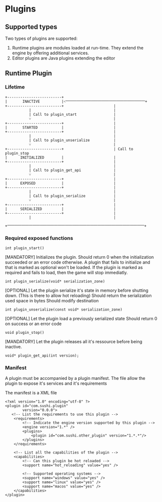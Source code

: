 # Plugins

## Supported types
Two types of plugins are supported:
1. Runtime plugins are modules loaded at run-time. They extend the engine by offering additional services.
2. Editor plugins are Java plugins extending the editor

## Runtime Plugin

### Lifetime ###
```
+-------------------------+
|       INACTIVE          |˂⎻⎻⎻⎻⎻⎻⎻⎻⎻⎻⎻⎻⎻⎻⎻⎻⎻⎻⎻⎻⎻⎻+
+-------------------------+                       |
           |                                      |
           | Call to plugin_start                 |
           ˅                                      |
+-------------------------+                       |
|       STARTED           |                       |
+-------------------------+                       |
           |                                      |
           | Call to plugin_unserialize           |
           ˅                                      |
+-------------------------+                       | Call to plugin_stop
|      INITIALIZED        |                       |
+-------------------------+                       |
           |                                      |
           | Call to plugin_get_api               |
           ˅                                      |
+-------------------------+                       |
|      EXPOSED            |                       |
+-------------------------+                       |
           |                                      |
           | Call to plugin_serialize             |
           ˅                                      |
+-------------------------+                       |
|      SERIALIZED         |                       |
+-------------------------+                       |
           |                                      |
           +⎻⎻⎻⎻⎻⎻⎻⎻⎻⎻⎻⎻⎻⎻⎻⎻⎻⎻⎻⎻⎻⎻⎻⎻⎻⎻⎻⎻⎻⎻⎻⎻⎻⎻⎻⎻⎻⎻+
```
### Required exposed functions
```
int plugin_start()
```
[MANDATORY]
Initializes the plugin.
Should return 0 when the initialization succeeded or an error code otherwise.
A plugin that fails to initialize and that is marked as optional won't be loaded.
If the plugin is marked as required and fails to load, then the game will stop immediatly.

```
int plugin_serialize(void* serialization_zone)
```
[OPTIONAL]
Let the plugin serialize it's state in memory before shutting down. (This is there to allow hot reloading)
Should return the serialization used space in bytes
Should modify destination

```
int plugin_unserialize(const void* serialization_zone)
```
[OPTIONAL]
Let the plugin load a previously serialized state
Should return 0 on success or an error code

```
void plugin_stop()
```
[MANDATORY]
Let the plugin releases all it's ressource before being inactive.

```
void* plugin_get_api(int version);
```

### Manifest
A plugin must be accompanied by a plugin manifest. The file allow the plugin to expose it's services and it's requirements

The manifest is a XML file
```
<?xml version="1.0" encoding="utf-8" ?>
<plugin id="com.sushi.plugin"
        version="0.0.0">
   <!-- List the requirements to use this plugin -->
    <requirements>
        <!-- Indicate the engine version supported by this plugin -->
        <engine version="1.*" />
        <plugins>
            <plugin id="com.sushi.other_plugin" version="1.*.*"/>
        </plugins>
    </requirements>

    <!-- List all the capabilities of the plugin -->
    <capabilities>
        <!-- Can this plugin be hot reloaded -->
        <support name="hot_reloading" value="yes" />

        <!-- Supported operating systems -->
        <support name="windows" value="yes" />
        <support name="linux" value="yes" />
        <support name="macos" value="yes" />
    </capabilities>
</plugin>
```